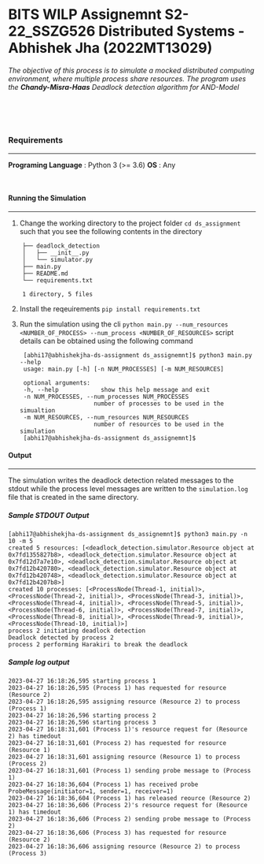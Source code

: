 
# BITS WILP Assignemnt S2-22_SSZG526 Distributed Systems - Abhishek Jha (2022MT13029)

###### The objective of this process is to simulate a mocked distributed computing environment, where multiple process share resources. The program uses the **Chandy-Misra-Haas**  Deadlock detection algorithm for AND-Model

<br>
<br>

### Requirements
---
**Programing Language** : Python 3  (>= 3.6)
**OS**                  : Any

<br>

#### Running the Simulation
---
1. Change the working directory to the project folder
```cd ds_assignment```
such that  you see the following contents in the directory
```
    ├── deadlock_detection
    │   ├── __init__.py
    │   └── simulator.py
    ├── main.py
    ├── README.md
    └── requirements.txt

    1 directory, 5 files
```

2. Install the reqeuirements
   ```pip install requirements.txt```

3. Run the simulation using the cli
   ```python main.py --num_resources <NUMBER_OF_PROCESS> --num_process <NUMBER_OF_RESOURCES>```
   script details can be obtained using the following command
   ```
    [abhi17@abhishekjha-ds-assignment ds_assignemnt]$ python3 main.py --help
    usage: main.py [-h] [-n NUM_PROCESSES] [-m NUM_RESOURCES]

    optional arguments:
    -h, --help            show this help message and exit
    -n NUM_PROCESSES, --num_processes NUM_PROCESSES
                        number of processes to be used in the simualtion
    -m NUM_RESOURCES, --num_resources NUM_RESOURCES
                        number of resources to be used in the simulation
    [abhi17@abhishekjha-ds-assignment ds_assignemnt]$ 
    ```


#### Output
---

The simulation writes the deadlock detection related messages to the stdout while the process level messages are written to the `simulation.log` file that is created in the same directory.

##### Sample STDOUT Output


```
[abhi17@abhishekjha-ds-assignment ds_assignemnt]$ python3 main.py -n 10 -m 5
created 5 resources: [<deadlock_detection.simulator.Resource object at 0x7fd1355827b8>, <deadlock_detection.simulator.Resource object at 0x7fd12d7a7e10>, <deadlock_detection.simulator.Resource object at 0x7fd12b420780>, <deadlock_detection.simulator.Resource object at 0x7fd12b420748>, <deadlock_detection.simulator.Resource object at 0x7fd12b4207b8>]
created 10 processes: [<ProcessNode(Thread-1, initial)>, <ProcessNode(Thread-2, initial)>, <ProcessNode(Thread-3, initial)>, <ProcessNode(Thread-4, initial)>, <ProcessNode(Thread-5, initial)>, <ProcessNode(Thread-6, initial)>, <ProcessNode(Thread-7, initial)>, <ProcessNode(Thread-8, initial)>, <ProcessNode(Thread-9, initial)>, <ProcessNode(Thread-10, initial)>]
process 2 initiating deadlock detection
Deadlock detected by process 2
process 2 performing Harakiri to break the deadlock
```

##### Sample log output

```
2023-04-27 16:18:26,595 starting process 1
2023-04-27 16:18:26,595 (Process 1) has requested for resource (Resource 2)
2023-04-27 16:18:26,595 assigning resource (Resource 2) to process (Process 1)
2023-04-27 16:18:26,596 starting process 2
2023-04-27 16:18:26,596 starting process 3
2023-04-27 16:18:31,601 (Process 1)'s resource request for (Resource 2) has timedout
2023-04-27 16:18:31,601 (Process 2) has requested for resource (Resource 1)
2023-04-27 16:18:31,601 assigning resource (Resource 1) to process (Process 2)
2023-04-27 16:18:31,601 (Process 1) sending probe message to (Process 1)
2023-04-27 16:18:36,604 (Process 1) has received probe ProbeMessage(initiator=1, sender=1, receiver=1)
2023-04-27 16:18:36,604 (Process 1) has released reource (Resource 2)
2023-04-27 16:18:36,606 (Process 2)'s resource request for (Resource 1) has timedout
2023-04-27 16:18:36,606 (Process 2) sending probe message to (Process 2)
2023-04-27 16:18:36,606 (Process 3) has requested for resource (Resource 2)
2023-04-27 16:18:36,606 assigning resource (Resource 2) to process (Process 3)
```





